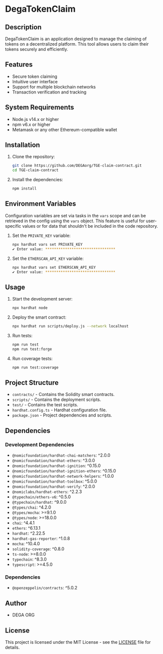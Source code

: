 # DegaTokenClaim

## Description

DegaTokenClaim is an application designed to manage the claiming of tokens on a decentralized platform. This tool allows users to claim their tokens securely and efficiently.

## Features

- Secure token claiming
- Intuitive user interface
- Support for multiple blockchain networks
- Transaction verification and tracking

## System Requirements

- Node.js v14.x or higher
- npm v6.x or higher
- Metamask or any other Ethereum-compatible wallet

## Installation

1. Clone the repository:
   ```sh
   git clone https://github.com/DEGAorg/TGE-claim-contract.git
   cd TGE-claim-contract
   ```

2. Install the dependencies:
   ```sh
   npm install
   ```

## Environment Variables

Configuration variables are set via tasks in the `vars` scope and can be retrieved in the config using the `vars` object. This feature is useful for user-specific values or for data that shouldn't be included in the code repository.

1. Set the `PRIVATE_KEY` variable:

   ```sh
   npx hardhat vars set PRIVATE_KEY
   ✔ Enter value: ********************************
   ```

2. Set the `ETHERSCAN_API_KEY` variable:

   ```sh
   npx hardhat vars set ETHERSCAN_API_KEY
   ✔ Enter value: ********************************
   ```

## Usage

1. Start the development server:
   ```sh
   npx hardhat node
   ```

2. Deploy the smart contract:
   ```sh
   npx hardhat run scripts/deploy.js --network localhost
   ```

3. Run tests:
   ```sh
   npm run test
   npm run test:forge
   ```

4. Run coverage tests:
   ```sh
   npm run test:coverage
   ```

## Project Structure

- `contracts/` - Contains the Solidity smart contracts.
- `scripts/` - Contains the deployment scripts.
- `test/` - Contains the test scripts.
- `hardhat.config.ts` - Hardhat configuration file.
- `package.json` - Project dependencies and scripts.

## Dependencies

### Development Dependencies

- `@nomicfoundation/hardhat-chai-matchers`: ^2.0.0
- `@nomicfoundation/hardhat-ethers`: ^3.0.0
- `@nomicfoundation/hardhat-ignition`: ^0.15.0
- `@nomicfoundation/hardhat-ignition-ethers`: ^0.15.0
- `@nomicfoundation/hardhat-network-helpers`: ^1.0.0
- `@nomicfoundation/hardhat-toolbox`: ^5.0.0
- `@nomicfoundation/hardhat-verify`: ^2.0.0
- `@nomiclabs/hardhat-ethers`: ^2.2.3
- `@typechain/ethers-v6`: ^0.5.0
- `@typechain/hardhat`: ^9.0.0
- `@types/chai`: ^4.2.0
- `@types/mocha`: >=9.1.0
- `@types/node`: >=18.0.0
- `chai`: ^4.4.1
- `ethers`: ^6.13.1
- `hardhat`: ^2.22.5
- `hardhat-gas-reporter`: ^1.0.8
- `mocha`: ^10.4.0
- `solidity-coverage`: ^0.8.0
- `ts-node`: >=8.0.0
- `typechain`: ^8.3.0
- `typescript`: >=4.5.0

### Dependencies

- `@openzeppelin/contracts`: ^5.0.2

## Author

- DEGA ORG

## License

This project is licensed under the MIT License - see the [LICENSE](LICENSE) file for details.
```
